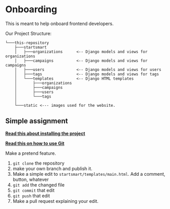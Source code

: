 # Onboarding

This is meant to help onboard frontend developers.

Our Project Structure:

```
└───this-repository
    ├───startsmart
    │   ├───organizations      <-- Django models and views for organizations
    │   ├───campaigns          <-- Django models and views for campaigns
    │   ├───users              <-- Django models and views for users
    │   ├───tags               <-- Django models and views for tags
    │   └───templates          <-- Django HTML templates
    │       ├───organizations
    │       ├───campaigns
    │       ├───users
    │       └───tags
    │    
    └───static <--- images used for the website.
```

## Simple assignment

**[Read this about installing the project](https://docs.startsmart.tisuela.com/)**

**[Read this on how to use Git](https://www.notion.so/Git-With-The-Flow-1c62521d9fb747a1ae9ce0f4ecf6bcdb)**

Make a pretend feature.

1. `git clone` the repository
2. make your own branch and publish it.
3. Make a simple edit to `startsmart/templates/main.html`. Add a comment, button, whatever
4. `git add` the changed file
5. `git commit` that edit
6. `git push` that edit
7. Make a pull request explaining your edit.
